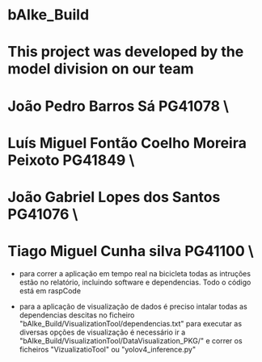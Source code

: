 # bAIke_Build
# This project was developed by the model division on our team
# João Pedro Barros Sá PG41078 \\
# Luís Miguel Fontão Coelho Moreira Peixoto PG41849 \\
# João Gabriel Lopes dos Santos PG41076 \\
# Tiago Miguel Cunha silva PG41100 \\


- para correr a aplicação em tempo real na bicicleta todas as intruções estão no relatório, incluindo software e dependencias. Todo o código está em raspCode

- para a aplicação de visualização de dados é preciso intalar todas as dependencias descitas no ficheiro "bAIke_Build/VisualizationTool/dependencias.txt"
  para executar as diversas opções de visualização é necessário ir a "bAIke_Build/VisualizationTool/DataVisualization_PKG/" e correr os ficheiros "VizualizatioTool" ou "yolov4_inference.py"
